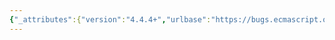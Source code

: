 ```yaml
---
{"_attributes":{"version":"4.4.4+","urlbase":"https://bugs.ecmascript.org/","maintainer":"dherman@mozilla.com"},"bug":{"bug_id":2022,"creation_ts":"2013-10-01 02:39:00 -0700","short_desc":"22.1.5.2.*, 23.2.5.2.*: Use bracket notation for symbol-valued properties","delta_ts":"2013-10-29 09:45:10 -0700","product":"Draft for 6th Edition","component":"editorial issue","version":"Rev 19: September 27, 2013 Draft","rep_platform":"All","op_sys":"All","bug_status":"RESOLVED","resolution":"FIXED","priority":"Normal","bug_severity":"normal","everconfirmed":true,"reporter":{"uid":"andrebargull","name":"André Bargull"},"assigned_to":{"uid":"allen","name":"Allen Wirfs-Brock"},"long_desc":[{"commentid":5757,"comment_count":0,"who":{"uid":"andrebargull","name":"André Bargull"},"bug_when":"2013-10-01 02:39:29 -0700","thetext":"22.1.5.2.3 ArrayIterator.prototype.@@iterator ( )\n22.1.5.2.4 ArrayIterator.prototype.@@toStringTag\n23.2.5.2.3 SetIterator.prototype.@@iterator ( )\n23.2.5.2.4 SetIterator.prototype.@@toStringTag\n\nChange \".@@<name>\" to \"[@@<name>]\""},{"commentid":5777,"comment_count":1,"who":{"uid":"allen","name":"Allen Wirfs-Brock"},"bug_when":"2013-10-01 16:05:34 -0700","thetext":"fixed in rev20 editor's draft\n\nhowever, I may still change these to\n  ArrayIterator.prototype [Symbol.iterator]\netc."},{"commentid":6049,"comment_count":2,"who":{"uid":"allen","name":"Allen Wirfs-Brock"},"bug_when":"2013-10-29 09:45:10 -0700","thetext":"fixed in rev20 draft, Oct. 28, 2013"}]}}
---
```

